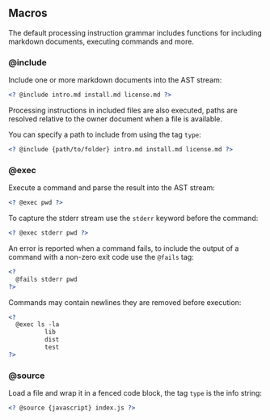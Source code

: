 ## Macros

The default processing instruction grammar includes functions for including markdown documents, executing commands and more.

### @include

Include one or more markdown documents into the AST stream:

```xml
<? @include intro.md install.md license.md ?>
```

Processing instructions in included files are also executed, paths are resolved relative to the owner document when a file is available.

You can specify a path to include from using the tag `type`:

```xml
<? @include {path/to/folder} intro.md install.md license.md ?>
```

### @exec

Execute a command and parse the result into the AST stream:

```xml
<? @exec pwd ?>
```

To capture the stderr stream use the `stderr` keyword before the command:

```xml
<? @exec stderr pwd ?>
```

An error is reported when a command fails, to include the output of a command with a non-zero exit code use the `@fails` tag:


```xml
<?
  @fails stderr pwd 
?>
```

Commands may contain newlines they are removed before execution:

```xml
<?
  @exec ls -la
          lib
          dist
          test
?>
```

### @source

Load a file and wrap it in a fenced code block, the tag `type` is the info string:

```xml
<? @source {javascript} index.js ?>
```
